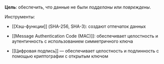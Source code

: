 **Цель**: обеспечить, что данные не были *подделаны* или *повреждены*.

Инструменты:

- [[Хэш-функции]] (SHA-256, SHA-3): создают отпечаток данных
    
- [[Message Authentication Code (MAC)]]: обеспечивает целостность и аутентичность с использованием симметричного ключа
    
- [[Цифровая подпись]] — обеспечивает целостность и подлинность с помощью криптографии с открытым ключом